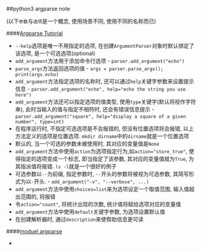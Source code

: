 ##python3 argparse note

(以下`参数`与`选项`是一个概念, 使用场景不同, 使用不同的名称而已)

####[Argparse Tutorial](https://docs.python.org/3/howto/argparse.html)

- `--help`选项是唯一不用指定的选项, 在创建`ArgumentParser`对象时默认绑定了该选项, 是一个可选选项(optional)
- `add_argument`方法用于添加命令行选项 - `parser.add_argument("echo")`
- `parse_args`方法返回选项的值 - `args = parser.parse_args(); print(args.echo)`
- `add_argument`方法指定选项的名称时, 还可以通过`help`关键字参数来设置提示信息 - `parser.add_argument("echo", help="echo the string you use here")`
- `add_argument`方法还可以指定选项的值类型, 使用`type`关键字(默认将视作字符串), 此时当输入的值与指定不相符时, 还会有错误信息提示 - `parser.add_argument("square", help="display a square of a given number", type=int)`
- 在程序运行时, 不指定可选选项是不会报错的, 但没有位置选项将会报错, 以上方法定义的选项是位置选项. `mkdir dirname`中的`dirname`就是一个位置选项
- 默认的, 当一个可选的参数未被使用时, 其对应的变量值是`None`
- `add_argument`方法中使用`action`为选项指定行为,如`action="store_true"`, 使得指定的选项变成一个标志, 即当指定了该参数, 其对应的变量值就为`True`, 为其指派值将报错. `ls -l`就是一个很好的例子
- 可选参数以`--`为前缀, 指定参数时, `--`开头的参数将被视为可选参数, 其简写形式为以`-`开头. - `add_argument("-v", "--verbose", ...)`
- `add_argument`方法中使用`choices=list`来为选项设定一个取值范围, 输入值超出范围的, 将报错
- 令`action="count"`, 将统计出现的次数, 统计值将赋给选项对应的变量值
- `add_argument`方法中使用`default`关键字参数, 为选项设置默认值
- 在创建解析器时, 通过`description`来使帮助信息更可读

####[moduel argparse](https://docs.python.org/3/library/argparse.html)

- 
